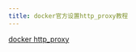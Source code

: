 ```yaml
---
title: docker官方设置http_proxy教程
---
```


[docker http_proxy](https://docs.docker.com/config/daemon/systemd/#configure-where-the-docker-daemon-listens-for-connections)

